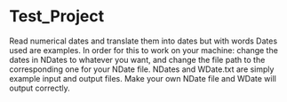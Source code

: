 # Test_Project
Read numerical dates and translate them into dates but with words
Dates used are examples.
In order for this to work on your machine: change the dates in NDates to whatever you want, and change the file path to the corresponding one for your NDate file.
NDates and WDate.txt are simply example input and output files. Make your own NDate file and WDate will output correctly.
